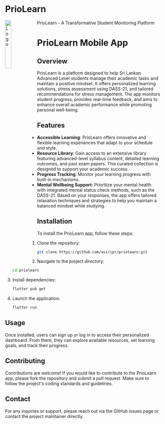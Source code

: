 # PrioLearn 

PrioLearn - A Transformative Student Monitoring Platform
<img alt="Logo" align="left" src="https://github.com/asiripr/priolearn/assets/appstore.png" width="20%" />

# PrioLearn Mobile App

## Overview

PrioLearn is a platform designed to help Sri Lankan Advanced Level students manage their academic tasks and maintain a positive mindset. It offers personalized learning solutions, stress assessment using DASS-21, and tailored recommendations for stress management. The app monitors student progress, provides real-time feedback, and aims to enhance overall academic performance while promoting personal well-being.

## Features
- **Accessible Learning**: PrioLearn offers innovative and flexible learning experiences that adapt to your schedule and style.
- **Resource Library**: Gain access to an extensive library featuring advanced-level syllabus content, detailed learning outcomes, and past exam papers. This curated collection is designed to support your academic success.
- **Progress Tracking**: Monitor your learning progress with built-in mechanisms.
- **Mental Wellbeing Support**: Prioritize your mental health with integrated mental status check methods, such as the DASS-21. Based on your responses, the app offers tailored relaxation techniques and strategies to help you maintain a balanced mindset while studying.

## Installation
To install the PrioLearn app, follow these steps:
1. Clone the repository:
   ```bash
   git clone https://github.com/asiripr/priolearn.git
   ```
2. Navigate to the project directory:
   ```bash
   cd priolearn
   ```
3. Install dependencies:
   ```bash
   flutter pub get
   ```
4. Launch the application:
   ```bash
   flutter run
   ```

## Usage
Once installed, users can sign up or log in to access their personalized dashboard. From there, they can explore available resources, set learning goals, and track their progress.

## Contributing
Contributions are welcome! If you would like to contribute to the PrioLearn app, please fork the repository and submit a pull request. Make sure to follow the project's coding standards and guidelines.

## Contact
For any inquiries or support, please reach out via the GitHub issues page or contact the project maintainer directly.


